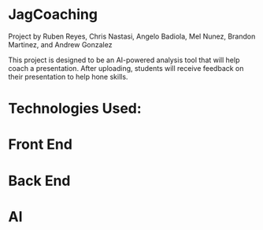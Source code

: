 # JagCoaching
Project by Ruben Reyes, Chris Nastasi, Angelo Badiola, Mel Nunez, Brandon Martinez, and Andrew Gonzalez

This project is designed to be an AI-powered analysis tool that will help coach a presentation. 
After uploading, students will receive feedback on their presentation to help hone skills.

# Technologies Used: 

# Front End


# Back End


# AI
